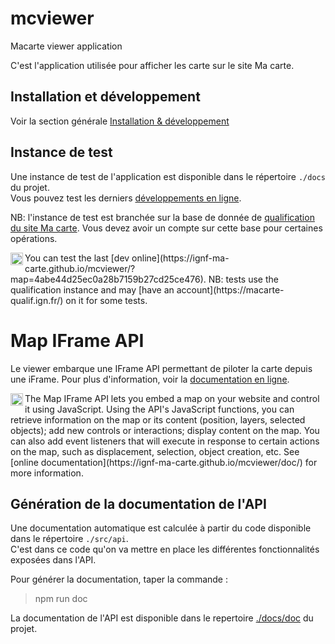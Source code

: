 # mcviewer
Macarte viewer application

C'est l'application utilisée pour afficher les carte sur le site Ma carte.

## Installation et développement

Voir la section générale [Installation & développement](https://github.com/IGNF-Ma-carte/.github/blob/main/DEVELOPING.md)

## Instance de test

Une instance de test de l'application est disponible dans le répertoire `./docs` du projet.   
Vous pouvez test les derniers [développements en ligne](https://ignf-ma-carte.github.io/mcviewer/?map=4abe44d25ec0a28b7159b27cd25ce476).

NB: l'instance de test est branchée sur la base de donnée de [qualification du site Ma carte](https://macarte-qualif.ign.fr/). Vous devez avoir un compte sur cette base pour certaines opérations.

<img src="https://upload.wikimedia.org/wikipedia/commons/c/c8/Flag_of_the_United_Kingdom_%285-8%29.svg" height=20 align="left" />
You can test the last [dev online](https://ignf-ma-carte.github.io/mcviewer/?map=4abe44d25ec0a28b7159b27cd25ce476).   
NB: tests use the qualification instance and may [have an account](https://macarte-qualif.ign.fr/) on it for some tests.

# Map IFrame API

Le viewer embarque une IFrame API permettant de piloter la carte depuis une iFrame.
Pour plus d'information, voir la [documentation en ligne](https://ignf-ma-carte.github.io/mcviewer/doc/).

<img src="https://upload.wikimedia.org/wikipedia/commons/c/c8/Flag_of_the_United_Kingdom_%285-8%29.svg" height=20 align="left" />
The Map IFrame API lets you embed a map on your website and control it using JavaScript.   
Using the API's JavaScript functions, you can retrieve information on the map or its content (position, layers, selected objects); add new controls or interactions; display content on the map.
You can also add event listeners that will execute in response to certain actions on the map, such as displacement, selection, object creation, etc.   
See [online documentation](https://ignf-ma-carte.github.io/mcviewer/doc/) for more information.

## Génération de la documentation de l'API

Une documentation automatique est calculée à partir du code disponible dans le répertoire `./src/api`.   
C'est dans ce code qu'on va mettre en place les différentes fonctionnalités exposées dans l'API.

Pour générer la documentation, taper la commande :

> npm run doc

La documentation de l'API est disponible dans le repertoire [./docs/doc](https://ignf-ma-carte.github.io/mcviewer/doc/) du projet.